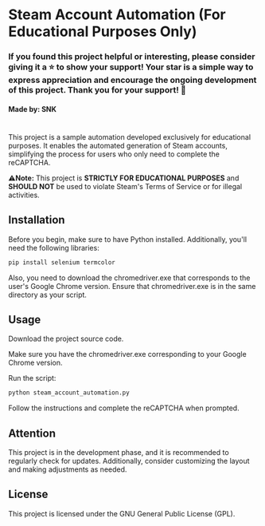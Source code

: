 # Steam Account Automation (For Educational Purposes Only)
### If you found this project helpful or interesting, please consider giving it a ⭐ to show your support! Your star is a simple way to express appreciation and encourage the ongoing development of this project. Thank you for your support! 🚀
####         Made by: SNK 
# 

This project is a sample automation developed exclusively for educational purposes. It enables the automated generation of Steam accounts, simplifying the process for users who only need to complete the reCAPTCHA.

⚠️**Note:** This project is **STRICTLY FOR EDUCATIONAL PURPOSES** and **SHOULD NOT** be used to violate Steam's Terms of Service or for illegal activities.

## Installation

Before you begin, make sure to have Python installed. Additionally, you'll need the following libraries:

```bash
pip install selenium termcolor
```

Also, you need to download the chromedriver.exe that corresponds to the user's Google Chrome version. Ensure that chromedriver.exe is in the same directory as your script.

## Usage

Download the project source code.

Make sure you have the chromedriver.exe corresponding to your Google Chrome version.

Run the script:
```bash
python steam_account_automation.py
```
Follow the instructions and complete the reCAPTCHA when prompted.


## Attention
This project is in the development phase, and it is recommended to regularly check for updates. Additionally, consider customizing the layout and making adjustments as needed.

## License
This project is licensed under the GNU General Public License (GPL).
